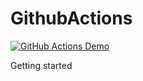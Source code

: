 # GithubActions

[![GitHub Actions Demo](https://github.com/HariKishorePec/GithubActions/actions/workflows/github-actions-demo.yml/badge.svg)](https://github.com/HariKishorePec/GithubActions/actions/workflows/github-actions-demo.yml)

Getting started
